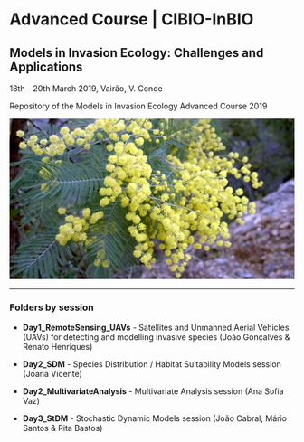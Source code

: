 # Advanced Course | CIBIO-InBIO

## Models in Invasion Ecology: Challenges and Applications

18th - 20th March 2019, Vairão, V. Conde

Repository of the Models in Invasion Ecology Advanced Course 2019

![](./Day1_RemoteSensing_UAVs/_img/acacia_dealbata.jpg)

---------------------------------------------------------------------

### Folders by session

- **Day1_RemoteSensing_UAVs** - Satellites and Unmanned Aerial Vehicles (UAVs) for detecting and modelling invasive species (João Gonçalves & Renato Henriques)
  
- **Day2_SDM** - Species Distribution / Habitat Suitability Models session (Joana Vicente)

- **Day2_MultivariateAnalysis** - Multivariate Analysis session (Ana Sofia Vaz)

- **Day3_StDM** - Stochastic Dynamic Models session (João Cabral, Mário Santos & Rita Bastos)